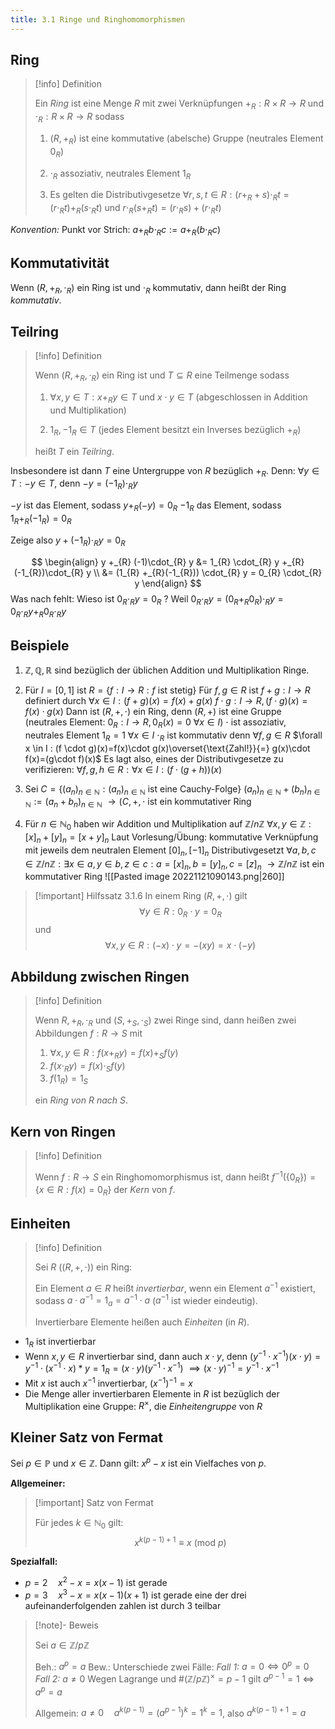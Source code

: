 ```yaml
---
title: 3.1 Ringe und Ringhomomorphismen
---
```


## Ring

> [!info] Definition 
> 
> Ein *Ring* ist eine Menge $R$ mit zwei Verknüpfungen $+_{R} : R\times R\to R$ und $\cdot_{R} : R \times R\to R$
> sodass 
> 1. $(R, +_{R})$ ist eine kommutative (abelsche) Gruppe (neutrales Element $0_{R}$)
>  
> 2. $\cdot_{R}$ assoziativ, neutrales Element $1_{R}$
>  
> 3. Es gelten die Distributivgesetze
>    $\forall r,s,t \in R : (r+_{R}+s)\cdot_{R} t = (r \cdot_R t)+_{R}(s\cdot_{R}t)$
>    und $r \cdot_{R} (s+_{R}t)=(r\cdot_{R}s)+(r \cdot_{R}t)$

*Konvention:* Punkt vor Strich: $a+_{R}b\cdot_{R} c := a +_{R} (b\cdot_{R}c)$

## Kommutativität

Wenn $(R, +_{R}, \cdot_{R})$ ein Ring ist und $\cdot_{R}$ kommutativ, dann heißt der Ring *kommutativ*.

## Teilring

> [!info] Definition 
> 
> Wenn $(R, +_{R}, \cdot_{R})$ ein Ring ist und $T \subseteq R$ eine Teilmenge sodass
> 1. $\forall x,y \in T: x +_{R} y \in T$ und $x \cdot y \in T$ 
>    (abgeschlossen in Addition und Multiplikation)
>   
> 2. $1_{R}, -1_{R} \in T$
>    (jedes Element besitzt ein Inverses bezüglich $+_{R}$)
> 
> heißt $T$ ein *Teilring*.

Insbesondere ist dann $T$ eine Untergruppe von $R$ bezüglich $+_{R}$. Denn:
$\forall y \in T: -y \in T$, denn
$-y = (-1_{R}) \cdot_{R} y$

$-y$ ist das Element, sodass $y+_{R}(-y)=0_{R}$
$-1_{R}$ das Element, sodass $1_{R}+_{R}(-1_{R})=0_{R}$

Zeige also $y+(-1_{R})\cdot_{R}y=0_{R}$

$$
\begin{align}
y +_{R} (-1)\cdot_{R} y &= 1_{R} \cdot_{R} y +_{R} (-1_{R})\cdot_{R} y \\
&= (1_{R} +_{R}(-1_{R})) \cdot_{R} y = 0_{R} \cdot_{R} y
\end{align}
$$
Was nach fehlt: Wieso ist $0_{R} \cdot_{R} y = 0_{R}$ ?
    Weil $0_{R}\cdot_{R} y = (0_{R}+_{R}0_{R})\cdot_{R} y = 0_{R} \cdot_{R} y +_{R} 0_{R} \cdot_{R} y$

## Beispiele

1. $\mathbb{Z}, \mathbb{Q}, \mathbb{R}$ sind bezüglich der üblichen Addition und Multiplikation Ringe.
   
2. Für $I=[0,1]$ ist $R=\{ f: I \to R : f \text{ ist stetig} \}$
    Für $f,g \in R$ ist $f+g : I \to R$ definiert durch 
        $\forall x \in I : (f+g)(x) = f(x)+g(x)$
        $f \cdot g: I \to R, (f\cdot g)(x)=f(x)\cdot g(x)$
    Dann ist $(R,+,\cdot)$ ein Ring, denn $(R,+)$ ist eine Gruppe (neutrales Element: $0_{R}:I\to R, 0_{R}(x)=0 \ \forall x \in I$)
    $\cdot$ ist assoziativ, neutrales Element $1_{R}=1 \ \forall x \in I$
    $\cdot_{R}$ ist kommutativ denn $\forall f, g \in R$
        $\forall x \in I : (f \cdot g)(x)=f(x)\cdot g(x)\overset{\text{Zahl!}}{=} g(x)\cdot f(x)=(g\cdot f)(x)$
    Es lagt also, eines der Distributivgesetze zu verifizieren:
    $\forall f,g,h \in R : \forall x \in I : (f\cdot(g+h))(x)$
    
3. Sei $C = \{ (a_{n})_{n \in\mathbb{N}} : (a_{n})_{n \in\mathbb{N}} \text{ ist eine Cauchy-Folge} \}$
   $(a_{n})_{n \in\mathbb{N}} + (b_{n})_{n \in\mathbb{N}} := (a_{n}+b_{n})_{n \in\mathbb{N}}$
   $\to (C, +, \cdot$ ist ein kommutativer Ring
   
4. Für $n \in \mathbb{N}_{0}$ haben wir Addition und Multiplikation auf $\mathbb{Z} \text{/}n\mathbb{Z}$
   $\forall x,y \in \mathbb{Z} : [x]_{n}+[y]_{n} = [x+y]_{n}$
   Laut Vorlesung/Übung: kommutative Verknüpfung mit jeweils dem neutralen Element $[0]_{n}, [-1]_{n}$
   Distributivgesetzt $\forall a,b,c \in \mathbb{Z}\text{/}n\mathbb{Z} : \exists x \in a, y \in b, z \in c : a = [x]_{n}, b=[y]_{n},c=[z]_{n}$
   $\to\mathbb{Z} \text{/}n\mathbb{Z}$ ist ein kommutativer Ring
   ![[Pasted image 20221121090143.png|260]]

> [!important] Hilfssatz 3.1.6
> In einem Ring $(R, +, \cdot)$ gilt 
>  $$\forall y \in R: 0_{R}\cdot y=0_{R}$$
> und 
> $$\forall x,y \in R : (-x)\cdot y=-(xy)=x\cdot(-y)$$

## Abbildung zwischen Ringen

> [!info] Definition 
> 
> Wenn $R, +_{R}, \cdot_{R}$ und $(S, +_{S}, \cdot_{S})$ zwei Ringe sind, dann heißen zwei Abbildungen
> $f : R \to S$ mit
> 
> 1. $\forall x,y \in R: f(x+_{R}y)=f(x)+_{S}f(y)$
> 2. $f(x \cdot_{R} y)=f(x) \cdot_{S} f(y)$
> 3. $f(1_{R})=1_{S}$
> 
> ein *Ring von $R$ nach $S$*.

## Kern von Ringen

> [!info] Definition 
> 
> Wenn $f:R\to S$ ein Ringhomomorphismus ist, dann heißt $f^{-1}(\{ 0_{R} \})=\{ x \in R: f(x)=0_{R} \}$ der *Kern* von $f$.

## Einheiten

> [!info] Definition 
> 
> Sei $R$ ($(R, +, \cdot)$) ein Ring: 
> 
> Ein Element $a \in R$ heißt *invertierbar*, wenn ein Element $a^{-1}$ existiert, sodass $a\cdot a^{-1}=1_{a}=a^{-1}\cdot a$ ($a^{-1}$ ist wieder eindeutig).
> 
> Invertierbare Elemente heißen auch *Einheiten* (in $R$).

- $1_{R}$ ist invertierbar
- Wenn $x,y \in R$ invertierbar sind, dann auch $x \cdot y$, denn $(y^{-1}\cdot x^{-1})(x\cdot y)=y^{-1}\cdot(x ^{-1} \cdot x)*y=1_{R}=(x\cdot y)(y ^{-1} \cdot x ^{-1})$
  $\implies (x \cdot y)^{-1}=y^{-1}\cdot x ^{-1}$
- Mit $x$ ist auch $x ^{-1}$ invertierbar, $(x ^{-1})^{-1}=x$ 
- Die Menge aller invertierbaren Elemente in $R$ ist bezüglich der Multiplikation eine Gruppe: $R^\times$, die *Einheitengruppe* von $R$

## Kleiner Satz von Fermat

Sei $p \in \mathbb{P}$ und $x \in \mathbb{Z}$. 
Dann gilt: $x^p-x$ ist ein Vielfaches von $p$.

**Allgemeiner:** 

> [!important] Satz von Fermat
> 
>  Für jedes $k \in \mathbb{N}_{0}$ gilt: 
>  $$
> x^{k(p-1)+1} \equiv x \ (\text{mod } p)
> $$

**Spezialfall:**
- $p=2 \quad x^2-x=x(x-1)$ ist gerade
- $p=3 \quad x^3-x=x(x-1)(x+1)$ ist gerade
  eine der drei aufeinanderfolgenden zahlen ist durch 3 teilbar

> [!note]- Beweis
> 
> Sei $a \in \mathbb{Z}\text{/}p\mathbb{Z}$
> 
> Beh.: $a^p=a$
> Bew.:
> Unterschiede zwei Fälle:
> *Fall 1:* $a=0 \iff 0^p=0$
> *Fall 2:* $a\neq 0$
>     Wegen Lagrange und $\#(\mathbb{Z}\text{/}p\mathbb{Z})^\times=p-1$
>     gilt $a^{p-1}=1 \iff a^p=a$
>     
> Allgemein:
> $a\neq 0 \quad a^{k(p-1)}=(a^{p-1})^k=1^k=1$, also $a^{k(p-1)+1}=a$



  